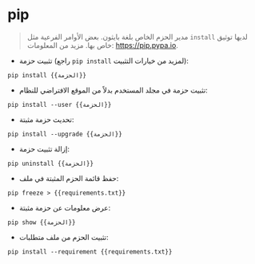 # pip

> مدير الحزم الخاص بلغة بايثون.
> بعض الأوامر الفرعية مثل `install` لديها توثيق خاص بها.
> مزيد من المعلومات: <https://pip.pypa.io>.

- تثبيت حزمة (راجع `pip install` لمزيد من خيارات التثبيت):

`pip install {{الحزمة}}`

- تثبيت حزمة في مجلد المستخدم بدلاً من الموقع الافتراضي للنظام:

`pip install --user {{الحزمة}}`

- تحديث حزمة مثبتة:

`pip install --upgrade {{الحزمة}}`

- إزالة تثبيت حزمة:

`pip uninstall {{الحزمة}}`

- حفظ قائمة الحزم المثبتة في ملف:

`pip freeze > {{requirements.txt}}`

- عرض معلومات عن حزمة مثبتة:

`pip show {{الحزمة}}`

- تثبيت الحزم من ملف متطلبات:

`pip install --requirement {{requirements.txt}}`
